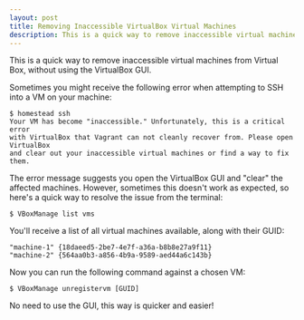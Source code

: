```yaml
---
layout: post
title: Removing Inaccessible VirtualBox Virtual Machines
description: This is a quick way to remove inaccessible virtual machines from Virtual Box.
---
```


This is a quick way to remove inaccessible virtual machines from Virtual Box, without using the VirtualBox GUI.

Sometimes you might receive the following error when attempting to SSH into a VM on your machine:

    $ homestead ssh
    Your VM has become "inaccessible." Unfortunately, this is a critical error
    with VirtualBox that Vagrant can not cleanly recover from. Please open VirtualBox
    and clear out your inaccessible virtual machines or find a way to fix
    them.

The error message suggests you open the VirtualBox GUI and "clear" the affected machines. However, sometimes this doesn't work as expected, so here's a quick way to resolve the issue from the terminal:

    $ VBoxManage list vms

You'll receive a list of all virtual machines available, along with their GUID:

    "machine-1" {18daeed5-2be7-4e7f-a36a-b8b8e27a9f11}
    "machine-2" {564aa0b3-a856-4b9a-9589-aed44a6c143b}

Now you can run the following command against a chosen VM:

    $ VBoxManage unregistervm [GUID]

No need to use the GUI, this way is quicker and easier!
